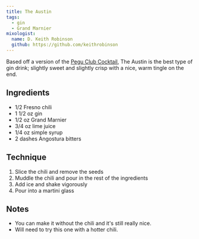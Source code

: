 ```yaml
---
title: The Austin
tags:
  - gin
  - Grand Marnier
mixologist:
  name: D. Keith Robinson
  github: https://github.com/keithrobinson
---
```


Based off a version of the [Pegu Club Cocktail](https://en.wikipedia.org/wiki/Pegu_Club_%28cocktail%29), The Austin is the best type of gin drink; slightly sweet and slightly crisp with a nice, warm tingle on the end.

Ingredients
-----------

* 1/2 Fresno chili
* 1 1/2 oz gin
* 1/2 oz Grand Marnier
* 3/4 oz lime juice
* 1/4 oz simple syrup
* 2 dashes Angostura bitters

Technique
-----------

1. Slice the chili and remove the seeds
2. Muddle the chili and pour in the rest of the ingredients
2. Add ice and shake vigorously
3. Pour into a martini glass

Notes
-----
* You can make it without the chili and it's still really nice.
* Will need to try this one with a hotter chili.
